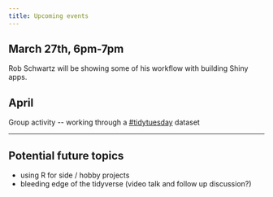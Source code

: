 ```yaml
---
title: Upcoming events
---
```


## March 27th, 6pm-7pm 

Rob Schwartz will be showing some of his workflow with building Shiny apps. 

## April

Group activity -- working through a [#tidytuesday](https://www.tidytuesday.com/) dataset


-----------------


## Potential future topics

- using R for side / hobby projects
- bleeding edge of the tidyverse (video talk and follow up discussion?)